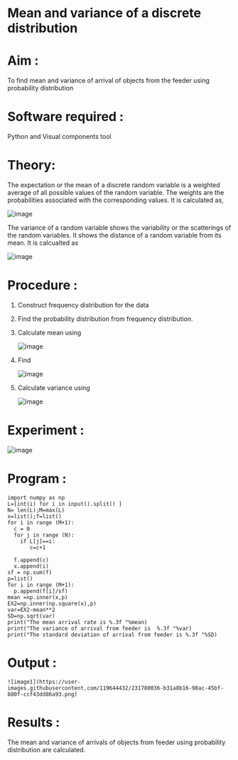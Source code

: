 #  Mean and variance of a discrete  distribution


# Aim : 

To find mean and variance of arrival of objects from the feeder using probability distribution


# Software required :  

Python and Visual components tool

# Theory:

The expectation or the mean of a discrete random variable is a weighted average of all possible
values of the random variable. The weights are the probabilities associated with the corresponding values. 
It is calculated as,

![image](https://user-images.githubusercontent.com/103921593/192938463-e34177f4-f188-48a0-bda2-8f6d1d660ed2.png)

The variance of a random variable shows the variability or the scatterings of the random variables.
It shows the distance of a random variable from its mean. It is calcualted as

![image](https://user-images.githubusercontent.com/103921593/192938695-99fedc01-34d5-4d36-84df-5880e766ed0c.png)


# Procedure :

1. Construct frequency distribution for the data

2. Find the  probability distribution from frequency distribution.

3. Calculate mean using 
   
   ![image](https://user-images.githubusercontent.com/103921593/192940431-03b81777-c54d-4286-b4f4-82dfe7666b4c.png)

4. Find  
   
      ![image](https://user-images.githubusercontent.com/103921593/192940255-2d9dd746-6875-4a6d-877b-6da6cdb96ab1.png)

5.  Calculate variance using 
  
      ![image](https://user-images.githubusercontent.com/103921593/192942852-913550a9-fabe-4a55-b956-0487b18bbd97.png)


# Experiment :

![image](https://user-images.githubusercontent.com/103921593/229993174-5b67e57e-3e01-4ac4-9f83-410a932b22bf.png)

# Program :
```
import numpy as np
L=[int(i) for i in input().split() ]
N= len(L);M=max(L)
x=list();f=list()
for i in range (M+1):
  c = 0
  for j in range (N):
    if L[j]==i:
       c=c+1

  f.append(c)
  x.append(i)
sf = np.sum(f)
p=list()
for i in range (M+1):
  p.append(f[i]/sf)
mean =np.inner(x,p)
EX2=np.inner(np.square(x),p)
var=EX2-mean**2
SD=np.sqrt(var)
print("The mean arrival rate is %.3f "%mean)
print("The variance of arrival from feeder is  %.3f "%var)
print("The standard deviation of arrival from feeder is %.3f "%SD)

```



# Output : 

```
![image1](https://user-images.githubusercontent.com/119644432/231780036-b31a8b16-98ac-45bf-880f-ccf43dd86a93.png)

```



# Results :
The mean and variance of arrivals of objects from feeder using probability distribution are calculated.

